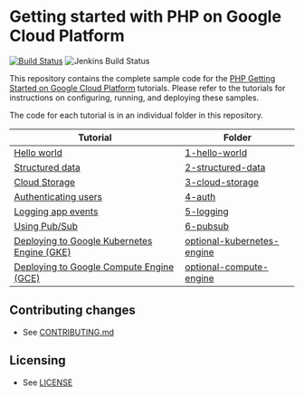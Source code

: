 # Getting started with PHP on Google Cloud Platform

[![Build Status][travis-badge]][travis-link]
![Jenkins Build Status][jenkins-badge]

This repository contains the complete sample code for the
[PHP Getting Started on Google Cloud Platform][getting-started] tutorials.
Please refer to the tutorials for instructions on configuring, running, and
deploying these samples.

The code for each tutorial is in an individual folder in this repository.

Tutorial | Folder
---------|-------
[Hello world][step-1] | [1-hello-world][step-1-code]
[Structured data][step-2] | [2-structured-data][step-2-code]
[Cloud Storage][step-3] | [3-cloud-storage][step-3-code]
[Authenticating users][step-4] | [4-auth][step-4-code]
[Logging app events][step-5] | [5-logging][step-5-code]
[Using Pub/Sub][step-6] | [6-pubsub][step-6-code]
[Deploying to Google Kubernetes Engine (GKE)][optional-gke] | [optional-kubernetes-engine][optional-gke-code]
[Deploying to Google Compute Engine (GCE)][optional-gce] | [optional-compute-engine][optional-gce-code]

## Contributing changes

* See [CONTRIBUTING.md](CONTRIBUTING.md)

## Licensing

* See [LICENSE](LICENSE)

[travis-badge]: https://travis-ci.org/GoogleCloudPlatform/getting-started-php.svg?branch=master
[travis-link]: https://travis-ci.org/GoogleCloudPlatform/getting-started-php
[jenkins-badge]: https://storage.googleapis.com/getting-started-php-jenkins/jenkins-e2e-status.svg
[getting-started]: http://cloud.google.com/php/getting-started/tutorial-app
[step-1]: https://cloud.google.com/php/getting-started/hello-world
[step-1-code]: https://github.com/GoogleCloudPlatform/getting-started-php/tree/master/1-hello-world
[step-2]: https://cloud.google.com/php/getting-started/using-structured-data
[step-2-code]: https://github.com/GoogleCloudPlatform/getting-started-php/tree/master/2-structured-data
[step-3]: https://cloud.google.com/php/getting-started/using-cloud-storage
[step-3-code]: https://github.com/GoogleCloudPlatform/getting-started-php/tree/master/3-cloud-storage
[step-4]: https://cloud.google.com/php/getting-started/authenticate-users
[step-4-code]: https://github.com/GoogleCloudPlatform/getting-started-php/tree/master/4-auth
[step-5]: https://cloud.google.com/php/getting-started/logging-application-events
[step-5-code]: https://github.com/GoogleCloudPlatform/getting-started-php/tree/master/5-logging
[step-6]: https://cloud.google.com/php/getting-started/using-pub-sub
[step-6-code]: https://github.com/GoogleCloudPlatform/getting-started-php/tree/master/6-pubsub
[optional-gke]: https://cloud.google.com/php/tutorials/bookshelf-on-container-engine
[optional-gke-code]: https://github.com/GoogleCloudPlatform/getting-started-php/tree/master/optional-kubernetes-engine
[optional-gce]: https://cloud.google.com/php/tutorials/bookshelf-on-compute-engine
[optional-gce-code]: https://github.com/GoogleCloudPlatform/getting-started-php/tree/master/optional-compute-engine

